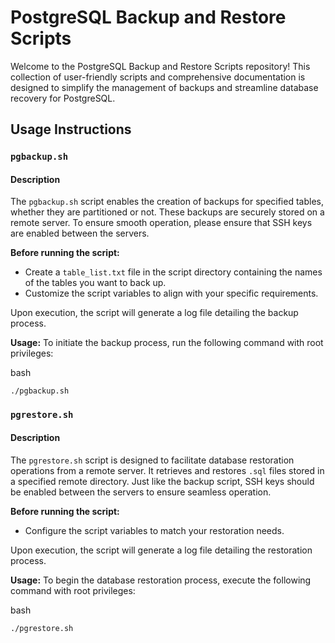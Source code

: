 # PostgreSQL Backup and Restore Scripts

Welcome to the PostgreSQL Backup and Restore Scripts repository! This collection of user-friendly scripts and comprehensive documentation is designed to simplify the management of backups and streamline database recovery for PostgreSQL.

## Usage Instructions

### `pgbackup.sh`

#### Description

The `pgbackup.sh` script enables the creation of backups for specified tables, whether they are partitioned or not. These backups are securely stored on a remote server. To ensure smooth operation, please ensure that SSH keys are enabled between the servers.

**Before running the script:**

-   Create a `table_list.txt` file in the script directory containing the names of the tables you want to back up.
-   Customize the script variables to align with your specific requirements.

Upon execution, the script will generate a log file detailing the backup process.

**Usage:** To initiate the backup process, run the following command with root privileges:

bash

`./pgbackup.sh` 

### `pgrestore.sh`

#### Description

The `pgrestore.sh` script is designed to facilitate database restoration operations from a remote server. It retrieves and restores `.sql` files stored in a specified remote directory. Just like the backup script, SSH keys should be enabled between the servers to ensure seamless operation.

**Before running the script:**

-   Configure the script variables to match your restoration needs.

Upon execution, the script will generate a log file detailing the restoration process.

**Usage:** To begin the database restoration process, execute the following command with root privileges:

bash

```bash
./pgrestore.sh
```
